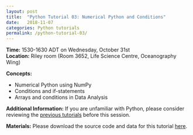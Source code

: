 ```yaml
---
layout: post
title:  "Python Tutorial 03: Numerical Python and Conditions"
date:   2018-11-07
categories: Python tutorials
permalink: /python-tutorial-03/
---
```


**Time:** 1530-1630 ADT on Wednesday, October 31st  
**Location:** Riley room (Room 3652, Life Science Centre, Oceanography Wing)

**Concepts:**
* Numerical Python using NumPy
* Conditions and if-statements
* Arrays and conditions in Data Analysis

**Additional Information:**
If you are unfamiliar with Python, please consider reviewing the [previous tutorials](https://christophrenkl.github.io/programming_tutorials/python) before this session.


**Materials:**
Please download the source code and data for this tutorial [here](https://github.com/christophrenkl/programming_tutorials/raw/master/Python/tutorial_03.zip).
